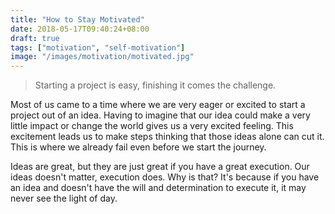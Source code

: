 ```yaml
---
title: "How to Stay Motivated"
date: 2018-05-17T09:40:24+08:00
draft: true
tags: ["motivation", "self-motivation"]
image: "/images/motivation/motivated.jpg"
---
```

> Starting a project is easy, finishing it comes the challenge.

Most of us came to a time where we are very eager or excited to start a project out of an idea. Having to imagine that our idea could make a very little impact or change the world gives us a very excited feeling. This excitement leads us to make steps thinking that those ideas alone can cut it. This is where we already fail even before we start the journey.

Ideas are great, but they are just great if you have a great execution. Our ideas doesn't matter, execution does. Why is that? It's because if you have an idea and doesn't have the will and determination to execute it, it may never see the light of day. 
